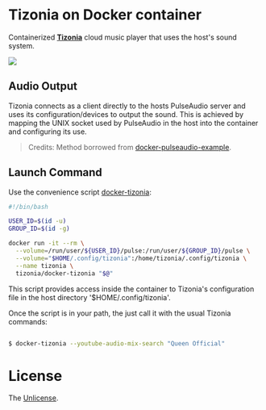 # Tizonia on Docker container

Containerized [**Tizonia**](https://www.tizonia.org/) cloud music player that uses the host's sound system.

[![](https://images.microbadger.com/badges/image/tizonia/docker-tizonia.svg)](http://microbadger.com/images/tizonia/docker-tizonia "Get your own image badge on microbadger.com")

## Audio Output

Tizonia connects as a client directly to the hosts PulseAudio server and uses
its configuration/devices to output the sound. This is achieved by mapping the
UNIX socket used by PulseAudio in the host into the container and configuring
its use.

> Credits: Method borrowed from [docker-pulseaudio-example](https://github.com/thebiggerguy/docker-pulseaudio-example).

## Launch Command

Use the convenience script [docker-tizonia](docker-tizonia):

``` bash
#!/bin/bash

USER_ID=$(id -u)
GROUP_ID=$(id -g)

docker run -it --rm \
  --volume=/run/user/${USER_ID}/pulse:/run/user/${GROUP_ID}/pulse \
  --volume="$HOME/.config/tizonia":/home/tizonia/.config/tizonia \
  --name tizonia \
  tizonia/docker-tizonia "$@"

```

This script provides access inside the container to Tizonia's configuration
file in the host directory '$HOME/.config/tizonia'.

Once the script is in your path, the just call it with the usual Tizonia
commands:

``` bash

$ docker-tizonia --youtube-audio-mix-search "Queen Official"

```

# License

The [Unlicense](LICENSE.md).
